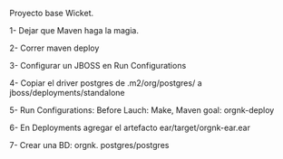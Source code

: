 Proyecto base Wicket.

1- Dejar que Maven haga la magia.

2- Correr maven deploy

3- Configurar un JBOSS en Run Configurations

4- Copiar el driver postgres de .m2/org/postgres/ a jboss/deployments/standalone

5- Run Configurations: Before Lauch: Make, Maven goal: orgnk-deploy

6- En Deployments agregar el artefacto ear/target/orgnk-ear.ear

7- Crear una BD: orgnk. postgres/postgres

